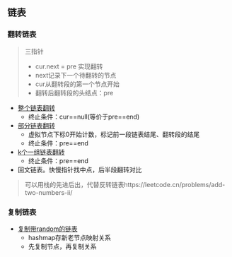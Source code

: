## 链表 ##
### 翻转链表 ###
> 三指针
> - cur.next = pre 实现翻转
> - next记录下一个待翻转的节点
> - cur从翻转段的第一个节点开始
> - 翻转后翻转段的头结点：pre

- [整个链表翻转](../src/linkedList/ReverseLinkedList.java)
  - 终止条件：cur==null(等价于pre==end)
- [部分链表翻转](../src/linkedList/ReverseLinkedListII.java)
  - 虚拟节点下标0开始计数，标记前一段链表结尾、翻转段的结尾
  - 终止条件：pre==end
- [k个一组链表翻转](../src/linkedList/ReverseNodesinkGroup.java)
  - 终止条件：pre==end 
- 回文链表。快慢指针找中点，后半段翻转对比
> 可以用栈的先进后出，代替反转链表https://leetcode.cn/problems/add-two-numbers-ii/

### 复制链表 ###
- [复制带random的链表](../src/linkedList/CopyListwithRandomPointer.java)
  - hashmap存新老节点映射关系
  - 先复制节点，再复制关系
